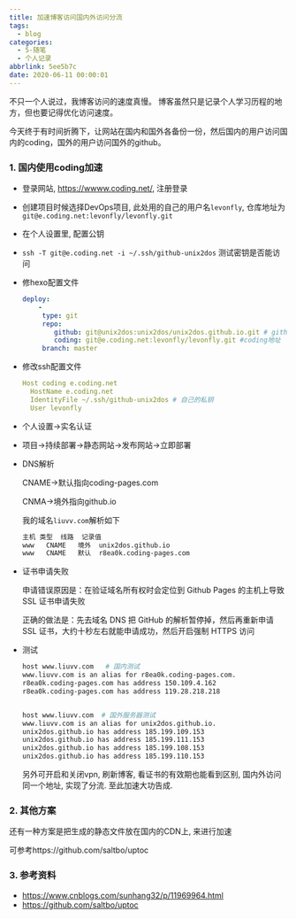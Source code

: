 ```yaml
---
title: 加速博客访问国内外访问分流
tags:
  - blog
categories:
  - 5-随笔
  - 个人记录
abbrlink: 5ee5b7c
date: 2020-06-11 00:00:01
---
```




不只一个人说过，我博客访问的速度真慢。 博客虽然只是记录个人学习历程的地方，但也要记得优化访问速度。 

今天终于有时间折腾下，让网站在国内和国外各备份一份，然后国内的用户访问国内的coding，国外的用户访问国外的github。 

<!-- more -->

### 1. 国内使用coding加速

+ 登录网站, https://wwww.coding.net/, 注册登录

+ 创建项目时候选择DevOps项目, 此处用的自己的用户名`levonfly`, 仓库地址为`git@e.coding.net:levonfly/levonfly.git`

+ 在个人设置里, 配置公钥

+ `ssh -T git@e.coding.net -i ~/.ssh/github-unix2dos`  测试密钥是否能访问

+ 修hexo配置文件

  ```yaml
  deploy:
      -
       type: git
       repo:
          github: git@unix2dos:unix2dos/unix2dos.github.io.git # github地址
          coding: git@e.coding.net:levonfly/levonfly.git #coding地址
       branch: master
  ```

+ 修改ssh配置文件

  ```yaml
  Host coding e.coding.net
  	HostName e.coding.net
  	IdentityFile ~/.ssh/github-unix2dos # 自己的私钥
  	User levonfly
  ```

+ 个人设置->实名认证

+ 项目->持续部署->静态网站->发布网站->立即部署

+ DNS解析 

  CNAME->默认指向coding-pages.com

  CNMA->境外指向github.io

  我的域名`liuvv.com`解析如下

  ```bash
  主机 类型	 线路	 记录值
  www	CNAME	境外	unix2dos.github.io
  www	CNAME	默认	r8ea0k.coding-pages.com
  ```

  

+ 证书申请失败

  申请错误原因是：在验证域名所有权时会定位到 Github Pages 的主机上导致 SSL 证书申请失败

  正确的做法是：先去域名 DNS 把 GitHub 的解析暂停掉，然后再重新申请 SSL 证书，大约十秒左右就能申请成功，然后开启强制 HTTPS 访问

  

+ 测试

  ```bash
  host www.liuvv.com   # 国内测试
  www.liuvv.com is an alias for r8ea0k.coding-pages.com.
  r8ea0k.coding-pages.com has address 150.109.4.162
  r8ea0k.coding-pages.com has address 119.28.218.218
  
  
  host www.liuvv.com  # 国外服务器测试
  www.liuvv.com is an alias for unix2dos.github.io.
  unix2dos.github.io has address 185.199.109.153
  unix2dos.github.io has address 185.199.111.153
  unix2dos.github.io has address 185.199.108.153
  unix2dos.github.io has address 185.199.110.153
  ```

  

  另外可开启和关闭vpn, 刷新博客, 看证书的有效期也能看到区别, 国内外访问同一个地址, 实现了分流. 至此加速大功告成.



### 2. 其他方案

还有一种方案是把生成的静态文件放在国内的CDN上, 来进行加速

可参考https://github.com/saltbo/uptoc



### 3. 参考资料

+ https://www.cnblogs.com/sunhang32/p/11969964.html 
+ https://github.com/saltbo/uptoc

